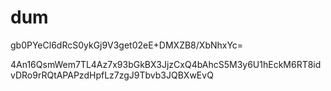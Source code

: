 # dum

gb0PYeCl6dRcS0ykGj9V3get02eE+DMXZB8/XbNhxYc=

4An16QsmWem7TL4Az7x93bGkBX3JjzCxQ4bAhcS5M3y6U1hEckM6RT8idvDRo9rRQtAPAPzdHpfLz7zgJ9Tbvb3JQBXwEvQ